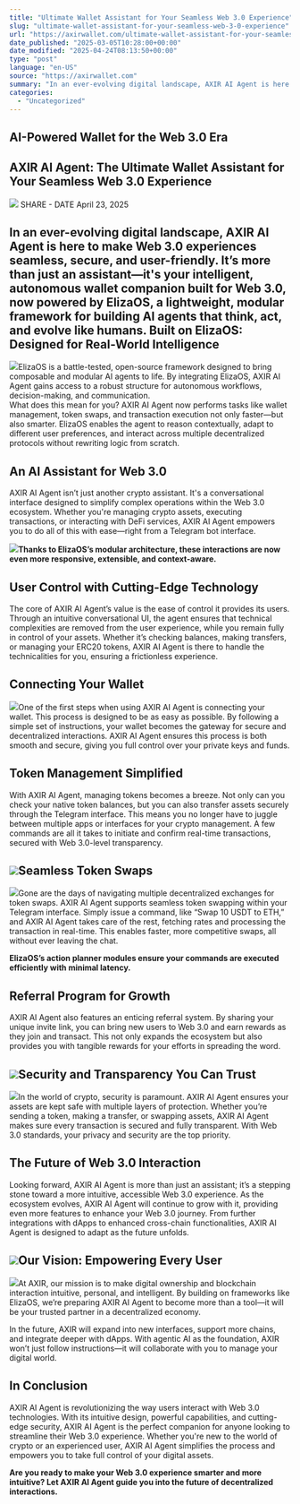 ```yaml
---
title: "Ultimate Wallet Assistant for Your Seamless Web 3.0 Experience"
slug: "ultimate-wallet-assistant-for-your-seamless-web-3-0-experience"
url: "https://axirwallet.com/ultimate-wallet-assistant-for-your-seamless-web-3-0-experience/"
date_published: "2025-03-05T10:28:00+00:00"
date_modified: "2025-04-24T08:13:50+00:00"
type: "post"
language: "en-US"
source: "https://axirwallet.com"
summary: "In an ever-evolving digital landscape, AXIR AI Agent is here to make Web 3.0 experiences seamless, secure, and user-friendly."
categories:
  - "Uncategorized"
---
```


AI-Powered Wallet for the Web 3.0 Era
-------------------------------------

AXIR AI Agent: The Ultimate Wallet Assistant for Your Seamless Web 3.0 Experience
---------------------------------------------------------------------------------

 ![](https://axirwallet.com/wp-content/uploads/Web-3-Main-Image.png) SHARE - DATE April 23, 2025
 
 In an ever-evolving digital landscape, AXIR AI Agent is here to make Web 3.0 experiences seamless, secure, and user-friendly. It’s more than just an assistant—it's your intelligent, autonomous wallet companion built for Web 3.0, now powered by ElizaOS, a lightweight, modular framework for building AI agents that think, act, and evolve like humans. Built on ElizaOS: Designed for Real-World Intelligence 
-------------------------------------------------------

 ![](https://axirwallet.com/wp-content/uploads/Eliza-OS-Banner.png)ElizaOS is a battle-tested, open-source framework designed to bring composable and modular AI agents to life. By integrating ElizaOS, AXIR AI Agent gains access to a robust structure for autonomous workflows, decision-making, and communication.  
What does this mean for you? AXIR AI Agent now performs tasks like wallet management, token swaps, and transaction execution not only faster—but also smarter. ElizaOS enables the agent to reason contextually, adapt to different user preferences, and interact across multiple decentralized protocols without rewriting logic from scratch.

An AI Assistant for Web 3.0 
----------------------------

AXIR AI Agent isn’t just another crypto assistant. It's a conversational interface designed to simplify complex operations within the Web 3.0 ecosystem. Whether you're managing crypto assets, executing transactions, or interacting with DeFi services, AXIR AI Agent empowers you to do all of this with ease—right from a Telegram bot interface.

 ![](https://axirwallet.com/wp-content/uploads/An-AI-Assistant-for-Web-3.0.png)**Thanks to ElizaOS’s modular architecture, these interactions are now even more responsive, extensible, and context-aware.**

User Control with Cutting-Edge Technology 
------------------------------------------

The core of AXIR AI Agent’s value is the ease of control it provides its users. Through an intuitive conversational UI, the agent ensures that technical complexities are removed from the user experience, while you remain fully in control of your assets. Whether it’s checking balances, making transfers, or managing your ERC20 tokens, AXIR AI Agent is there to handle the technicalities for you, ensuring a frictionless experience.

Connecting Your Wallet 
-----------------------

 ![](https://axirwallet.com/wp-content/uploads/Connecting-Your-Wallet-1.png)One of the first steps when using AXIR AI Agent is connecting your wallet. This process is designed to be as easy as possible. By following a simple set of instructions, your wallet becomes the gateway for secure and decentralized interactions. AXIR AI Agent ensures this process is both smooth and secure, giving you full control over your private keys and funds.

Token Management Simplified 
----------------------------

With AXIR AI Agent, managing tokens becomes a breeze. Not only can you check your native token balances, but you can also transfer assets securely through the Telegram interface. This means you no longer have to juggle between multiple apps or interfaces for your crypto management. A few commands are all it takes to initiate and confirm real-time transactions, secured with Web 3.0-level transparency.

 ![](https://axirwallet.com/wp-content/uploads/Token-Management-Simplified.png)Seamless Token Swaps 
---------------------

 ![](https://axirwallet.com/wp-content/uploads/Seamless-Token-Swaps.png)Gone are the days of navigating multiple decentralized exchanges for token swaps. AXIR AI Agent supports seamless token swapping within your Telegram interface. Simply issue a command, like “Swap 10 USDT to ETH,” and AXIR AI Agent takes care of the rest, fetching rates and processing the transaction in real-time. This enables faster, more competitive swaps, all without ever leaving the chat.

**ElizaOS’s action planner modules ensure your commands are executed efficiently with minimal latency.**

Referral Program for Growth 
----------------------------

AXIR AI Agent also features an enticing referral system. By sharing your unique invite link, you can bring new users to Web 3.0 and earn rewards as they join and transact. This not only expands the ecosystem but also provides you with tangible rewards for your efforts in spreading the word.

 ![](https://axirwallet.com/wp-content/uploads/Referral-Program-for-Growth.png)Security and Transparency You Can Trust 
----------------------------------------

 ![](https://axirwallet.com/wp-content/uploads/Security-and-Transparency.png)In the world of crypto, security is paramount. AXIR AI Agent ensures your assets are kept safe with multiple layers of protection. Whether you’re sending a token, making a transfer, or swapping assets, AXIR AI Agent makes sure every transaction is secured and fully transparent. With Web 3.0 standards, your privacy and security are the top priority.

The Future of Web 3.0 Interaction 
----------------------------------

Looking forward, AXIR AI Agent is more than just an assistant; it’s a stepping stone toward a more intuitive, accessible Web 3.0 experience. As the ecosystem evolves, AXIR AI Agent will continue to grow with it, providing even more features to enhance your Web 3.0 journey. From further integrations with dApps to enhanced cross-chain functionalities, AXIR AI Agent is designed to adapt as the future unfolds.

 ![](https://axirwallet.com/wp-content/uploads/The-Future-of-Web-3.0-Interaction.png)Our Vision: Empowering Every User 
----------------------------------

 ![](https://axirwallet.com/wp-content/uploads/Empowering-Every-User.png)At AXIR, our mission is to make digital ownership and blockchain interaction intuitive, personal, and intelligent. By building on frameworks like ElizaOS, we’re preparing AXIR AI Agent to become more than a tool—it will be your trusted partner in a decentralized economy.

In the future, AXIR will expand into new interfaces, support more chains, and integrate deeper with dApps. With agentic AI as the foundation, AXIR won’t just follow instructions—it will collaborate with you to manage your digital world.

In Conclusion 
--------------

AXIR AI Agent is revolutionizing the way users interact with Web 3.0 technologies. With its intuitive design, powerful capabilities, and cutting-edge security, AXIR AI Agent is the perfect companion for anyone looking to streamline their Web 3.0 experience. Whether you're new to the world of crypto or an experienced user, AXIR AI Agent simplifies the process and empowers you to take full control of your digital assets.

**Are you ready to make your Web 3.0 experience smarter and more intuitive? Let AXIR AI Agent guide you into the future of decentralized interactions.**